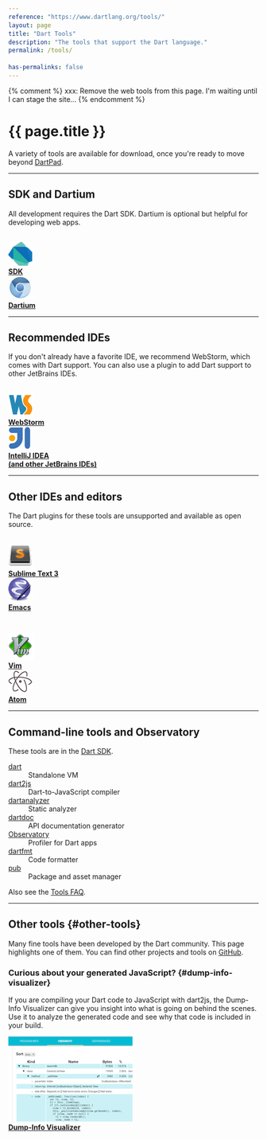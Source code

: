 ```yaml
---
reference: "https://www.dartlang.org/tools/"
layout: page
title: "Dart Tools"
description: "The tools that support the Dart language."
permalink: /tools/

has-permalinks: false
---
```


{% comment %}
xxx: Remove the web tools from this page. I'm waiting until
 I can stage the site...
{% endcomment %}

# {{ page.title }}

A variety of tools are available for download,
once you're ready to move beyond
<a href="{{site.custom.dartpad.direct-link}}"
   target="_blank">DartPad</a>.

---

<a name="tools"></a>
<h2>SDK and Dartium</h2>

All development requires the Dart SDK.
Dartium is optional but helpful for developing web apps.

<br>

<div class="row">
  <div class="col-md-6">
    <div class="media">
        <img class="pull-left media-object"
             src="images/dart-logo-48.png"
             alt="Dart logo">
      <div class="media-body">
        <a href="sdk/"><b>SDK</b></a>
      </div>
    </div>
  </div>

  <div class="col-md-6">
    <div class="media">
        <img class="pull-left media-object"
             src="images/dartium-logo-48.jpg"
             alt="Dart logo" />
      <div class="media-body">
        <a href="dartium/"><b>Dartium</b></a>
      </div>
    </div>
  </div>
</div>

---

<a name="ides"></a>
<h2>Recommended IDEs</h2>

If you don't already have a favorite IDE,
we recommend WebStorm,
which comes with Dart support.
You can also use a plugin to add Dart support to other JetBrains IDEs.

<br>

<div class="row">
  <div class="col-md-6">
    <div class="media">
        <img class="pull-left media-object"
             src="images/webstorm.png"
             alt="WebStorm logo">
      <div class="media-body">
        <a href="webstorm/"><b>WebStorm</b></a>
      </div>
    </div>
  </div>

  <div class="col-md-6">
    <div class="media">
        <img class="pull-left media-object"
             src="images/IntellIJ-IDEA.png"
             alt="IntelliJ logo">
      <div class="media-body">
        <a href="jetbrains-plugin/"><b>IntelliJ IDEA<br>
          (and other JetBrains IDEs)</b></a>
      </div>
    </div>
  </div>
</div>

---

<a name="plugins"></a>
<h2>Other IDEs and editors</h2>

The Dart plugins for these tools
are unsupported and available as open source.

<br>

<div class="row">
  <div class="col-md-6">
    <div class="media">
        <img class="pull-left media-object"
             src="images/sublime.png"
             alt="Sublime logo">
      <div class="media-body">
         <a href="https://github.com/dart-lang/dart-sublime-bundle#readme"><b>Sublime Text 3</b></a>
      </div>
    </div>
  </div>

  <div class="col-md-6">
    <div class="media">
        <img class="pull-left media-object"
             src="images/emacs.png"
             alt="Emacs logo">
      <div class="media-body">
        <a href="https://github.com/nex3/dart-mode"><b>Emacs</b></a>
      </div>
    </div>
  </div>
</div>

&nbsp;

<div class="row">
  <div class="col-md-6">
    <div class="media">
        <img class="pull-left media-object"
             src="images/vim.png"
             alt="Vim logo">
      <div class="media-body">
        <a href="https://github.com/dart-lang/dart-vim-plugin"><b>Vim</b></a>
      </div>
    </div>
  </div>

  <div class="col-md-6">
    <div class="media">
        <img class="pull-left media-object"
             src="images/atom-logo.png"
             alt="Atom logo">
      <div class="media-body">
        <a href="https://github.com/dart-atom/dartlang/"><b>Atom</b></a>
      </div>
    </div>
  </div>

</div>

---

<a name="other-tools"></a>
<h2>Command-line tools and Observatory</h2>

These tools are in the [Dart SDK](/tools/sdk).

<div class="row">
  <div class="col-md-4">
    <dt> <a href="/tools/dart-vm">dart</a> </dt>
      <dd>Standalone VM </dd>
    <dt> <a href="/tools/dart2js/">dart2js</a> </dt>
      <dd>Dart-to-JavaScript compiler </dd>
  </div>
  <div class="col-md-4">
    <dt> <a href="https://github.com/dart-lang/analyzer_cli#dartanalyzer">dartanalyzer</a> </dt>
      <dd>Static analyzer </dd>
    <dt> <a href="https://github.com/dart-lang/dartdoc#dartdoc">dartdoc</a> </dt>
      <dd>API documentation generator </dd>
    <dt> <a href="https://dart-lang.github.io/observatory/">Observatory</a> </dt>
      <dd>Profiler for Dart apps</dd>
  </div>
  <div class="col-md-4">
    <dt> <a href="https://github.com/dart-lang/dart_style#readme">dartfmt</a> </dt>
      <dd>Code formatter</dd>
    <dt> <a href="/tools/pub/">pub</a> </dt>
      <dd>Package and asset manager </dd>
  </div>
</div>

Also see the <a href="/tools/faq.html">Tools FAQ</a>.

---

## Other tools {#other-tools}

Many fine tools have been developed by the Dart community.
This page highlights one of them. You can find other projects and tools on
[GitHub](https://github.com/search?l=Dart&q=dart&type=Repositories).

### Curious about your generated JavaScript? {#dump-info-visualizer}

If you are compiling your Dart code to JavaScript with dart2js,
the Dump-Info Visualizer can give you insight into what is going on
behind the scenes.
Use it to analyze the generated code and see why that code is included in
your build.

<div class="media">
      <img class="pull-left media-object"
         src="images/dump-info-viewer.png"
         alt="sample Dump-info visualizer output">
  <div class="media-body">
    <a href="https://github.com/dart-lang/dump-info-visualizer"><b>Dump-Info Visualizer</b></a>
  </div>
</div>
